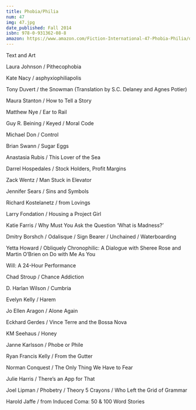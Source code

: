 ```yaml
---
title: Phobia/Philia
num: 47
img: 47.jpg
date_published: Fall 2014
isbn: 978-0-931362-08-8
amazon: https://www.amazon.com/Fiction-International-47-Phobia-Philia/dp/0931362083/
---
```

Text and Art

Laura Johnson / Pithecophobia

Kate Nacy / asphyxiophiliapolis

Tony Duvert / the Snowman (Translation by S.C. Delaney and Agnes Potier)

Maura Stanton / How to Tell a Story

Matthew Nye / Ear to Rail

Guy R. Beining / Keyed / Moral Code

Michael Don / Control

Brian Swann / Sugar Eggs

Anastasia Rubis / This Lover of the Sea

Darrel Hospedales / Stock Holders, Profit Margins

Zack Wentz / Man Stuck in Elevator

Jennifer Sears / Sins and Symbols

Richard Kostelanetz / from Lovings

Larry Fondation / Housing a Project Girl

Katie Farris / Why Must You Ask the Question ‘What is Madness?’

Dmitry Borshch / Odalisque / Sign Bearer / Unchained / Waterboarding

Yetta Howard / Obliquely Chronophilic: A Dialogue with Sheree Rose and Martin O’Brien on Do with Me As You 

Will: A 24-Hour Performance

Chad Stroup / Chance Addiction

D. Harlan Wilson / Cumbria

Evelyn Kelly / Harem

Jo Ellen Aragon / Alone Again

Eckhard Gerdes / Vince Terre and the Bossa Nova

KM Seehaus / Honey

Janne Karlsson / Phobe or Phile

Ryan Francis Kelly / From the Gutter

Norman Conquest / The Only Thing We  Have to Fear

Julie Harris / There’s an App for That

Joel Lipman / Phobetry / Theory 5 Crayons / Who Left the Grid of Grammar

Harold Jaffe / from Induced Coma: 50 & 100 Word Stories